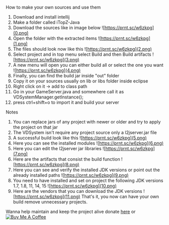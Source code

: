 How to make your own sources and use them
1) Download and install intellij
2) Make a folder called iTopZ-Java
3) Download the sources like in image below
![https://prnt.sc/w6zkpg](0.png)
4) Open the folder with the extracted items
![https://prnt.sc/w6zkpg](1.png)
5) The files should look now like this
![https://prnt.sc/w6zkpg](2.png)
6) Select project and in top menu select Build and then Build artifacts
![https://prnt.sc/w6zkpg](3.png)
7) A new menu will open you can either build all or select the one you want
![https://prnt.sc/w6zkpg](4.png)
8) Finally, you can find the build jar inside "out" folder
9) Copy it on your sources usually on lib or libs folder inside eclipse
10) Right click on it -> add to class path
11) Go in your GameServer.java and somewhere call it as VDSystemManager.getInstance();
12) press ctrl+shift+o to import it and build your server

Notes
1) You can replace jars of any project with newer or older and try to apply the project on that jar
2) The VDSystem isn't require any project source only a l2jserver.jar file
3) A successful build look like this
![https://prnt.sc/w6zkpg](5.png)
4) Here you can see the installed modules
![https://prnt.sc/w6zkpg](6.png)
5) Here you can edit the l2jserver jar libraries
![https://prnt.sc/w6zkpg](7.png)
6) Here are the artifacts that consist the build function
![https://prnt.sc/w6zkpg](8.png)
7) Here you can see and verify the installed JDK versions or point out the already installed paths
![https://prnt.sc/w6zkpg](9.png)
8) You need to have installed and set on project the following JDK versions 1.7, 1.8, 11, 14, 15
![https://prnt.sc/w6zkpg](10.png)
9) Here are the vendors that you can download the JDK versions
![https://prnt.sc/w6zkpg](11.png)
That's it, you now can have your own build remove unnecessary projects.

Wanna help maintain and keep the project alive donate [here](https://paypal.me/top100) or
<a href="https://www.buymeacoffee.com/night" target="_blank"><img src="https://cdn.buymeacoffee.com/buttons/v2/default-blue.png" alt="Buy Me A Coffee" style="height: 60px !important;width: 217px !important;" ></a>